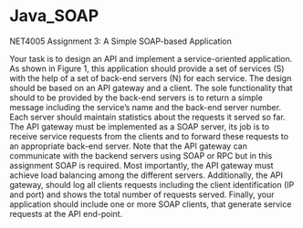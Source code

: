 # Java_SOAP
NET4005 Assignment 3: A Simple SOAP-based Application


Your task is to design an API and implement a service-oriented application. As
shown in Figure 1, this application should provide a set of services (S) with the
help of a set of back-end servers (N) for each service. The design should be
based on an API gateway and a client.
The sole functionality that should to be provided by the back-end servers is
to return a simple message including the service’s name and the back-end server
number. Each server should maintain statistics about the requests it served so
far.
The API gateway must be implemented as a SOAP server, its job is to receive
service requests from the clients and to forward these requests to an appropriate
back-end server. Note that the API gateway can communicate with the backend
servers using SOAP or RPC but in this assignment SOAP is required. Most
importantly, the API gateway must achieve load balancing among the different
servers. Additionally, the API gateway, should log all clients requests including
the client identification (IP and port) and shows the total number of requests
served.
Finally, your application should include one or more SOAP clients, that generate
service requests at the API end-point.
